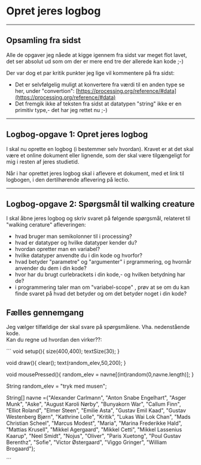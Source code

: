 # Opret jeres logbog

----

## Opsamling fra sidst

Alle de opgaver jeg nåede at kigge igennem fra sidst var meget flot lavet, det ser absolut ud som om der er mere end tre der allerede kan kode ;-)

Der var dog et par kritik punkter jeg lige vil kommentere på fra sidst:
- Det er selvfølgelig muligt at konvertere fra værdi til en anden type se her, under "convertion": [https://processing.org/reference/#data](https://processing.org/reference/#data)
- Det fremgik ikke af teksten fra sidst at datatypen "string" ikke er en primitiv type,- det har jeg rettet nu ;-)

----

## Logbog-opgave 1: Opret jeres logbog

I skal nu oprette en logbog (i bestemmer selv hvordan). 
Kravet er at det skal være et online dokument eller lignende, som der skal være tilgængeligt for mig i resten af jeres studietid.   

Når i har oprettet jeres logbog skal i aflevere et dokument, med et link til logbogen, i den dertilhørende aflevering på lectio.

---

## Logbog-opgave 2: Spørgsmål til walking creature

I skal åbne jeres logbog og skriv svaret på følgende spørgsmål, relateret til "walking cerature" afleveringen:

- hvad bruger man semikolonner til i processing?
- hvad er datatyper og hvilke datatyper kender du?
- hvordan opretter man en variabel?
- hvilke datatyper anvendte du i din kode og hvorfor?
- hvad betyder "parametre" og "argumenter" i prgrammering, og hvornår anvender du dem i din kode?
- hvor har du brugt curlebrackets i din kode,- og hvilken betydning har de?
- i programmering taler man om "variabel-scope" , prøv at se om du kan finde svaret på hvad det betyder og om det betyder noget i din kode?

## Fælles gennemgang
Jeg vælger tilfældige der skal svare på spørgsmålene. Vha. nedenstående kode.  
Kan du regne ud hvordan den virker??:

´´´
void setup(){
  size(400,400);
  textSize(30);
}

void draw(){
  clear();
  text(random_elev,50,200);
}

void mousePressed(){
  random_elev = navne[(int)random(0,navne.length)]; 
}

String random_elev = "tryk med musen";

String[] navne ={"Alexander Carlmann",
"Anton Snabe Engelhart",
"Asger Munk",
"Aske",
"August Karoli Nørby",
"Bunyakorn War",
"Callum Finn",
"Elliot Roland",
"Elmer Steen",
"Emilie Asta",
"Gustav Emil Kaad",
"Gustav Westenberg Bjørn",
"Kathrine Lolle",
"Kritik",
"Lukas Wai Lok Chan",
"Mads Christian Scheel",
"Marcus Modest",
"Maria",
"Marina Frederikke Hald",
"Mattias Krusell",
"Mikkel Agergaard",
"Mikkel Cetti",
"Mikkel Lassenius Kaarup",
"Neel Smidt",
"Nojus",
"Oliver",
"Paris Xuetong",
"Poul Gustav Berenthz",
"Sofie",
"Victor Østergaard",
"Viggo Gringer",
"William Brogaard"};


´´´